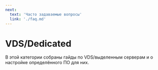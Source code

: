 ```yaml
---
next:
  text: 'Часто задаваемые вопросы'
  link: './faq.md'
---
```


# VDS/Dedicated

В этой категории собраны гайды по VDS/выделенным серверам и о настройке определённого ПО для них.
